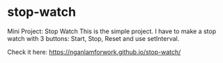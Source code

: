 # stop-watch
Mini Project: Stop Watch
This is the simple project. I have to make a stop watch with 3 buttons: Start, Stop, Reset and use setInterval.

Check it here: https://nganlamforwork.github.io/stop-watch/
